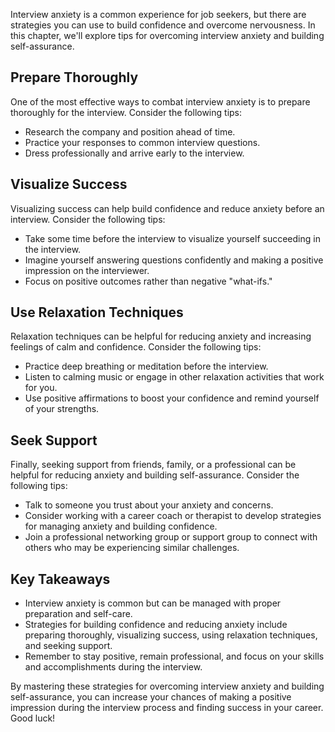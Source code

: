 
Interview anxiety is a common experience for job seekers, but there are strategies you can use to build confidence and overcome nervousness. In this chapter, we'll explore tips for overcoming interview anxiety and building self-assurance.

Prepare Thoroughly
------------------

One of the most effective ways to combat interview anxiety is to prepare thoroughly for the interview. Consider the following tips:

* Research the company and position ahead of time.
* Practice your responses to common interview questions.
* Dress professionally and arrive early to the interview.

Visualize Success
-----------------

Visualizing success can help build confidence and reduce anxiety before an interview. Consider the following tips:

* Take some time before the interview to visualize yourself succeeding in the interview.
* Imagine yourself answering questions confidently and making a positive impression on the interviewer.
* Focus on positive outcomes rather than negative "what-ifs."

Use Relaxation Techniques
-------------------------

Relaxation techniques can be helpful for reducing anxiety and increasing feelings of calm and confidence. Consider the following tips:

* Practice deep breathing or meditation before the interview.
* Listen to calming music or engage in other relaxation activities that work for you.
* Use positive affirmations to boost your confidence and remind yourself of your strengths.

Seek Support
------------

Finally, seeking support from friends, family, or a professional can be helpful for reducing anxiety and building self-assurance. Consider the following tips:

* Talk to someone you trust about your anxiety and concerns.
* Consider working with a career coach or therapist to develop strategies for managing anxiety and building confidence.
* Join a professional networking group or support group to connect with others who may be experiencing similar challenges.

Key Takeaways
-------------

* Interview anxiety is common but can be managed with proper preparation and self-care.
* Strategies for building confidence and reducing anxiety include preparing thoroughly, visualizing success, using relaxation techniques, and seeking support.
* Remember to stay positive, remain professional, and focus on your skills and accomplishments during the interview.

By mastering these strategies for overcoming interview anxiety and building self-assurance, you can increase your chances of making a positive impression during the interview process and finding success in your career. Good luck!
